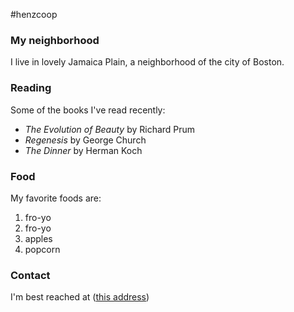 #henzcoop

### My neighborhood

I live in lovely Jamaica Plain, a neighborhood of the city of Boston.

### Reading

Some of the books I've read recently:

- *The Evolution of Beauty* by Richard Prum
- *Regenesis* by George Church
- *The Dinner* by Herman Koch

### Food

My favorite foods are:

1. fro-yo
2. fro-yo
3. apples
4. popcorn

### Contact

I'm best reached at ([this address](jamie.henzy@bc.edu))

